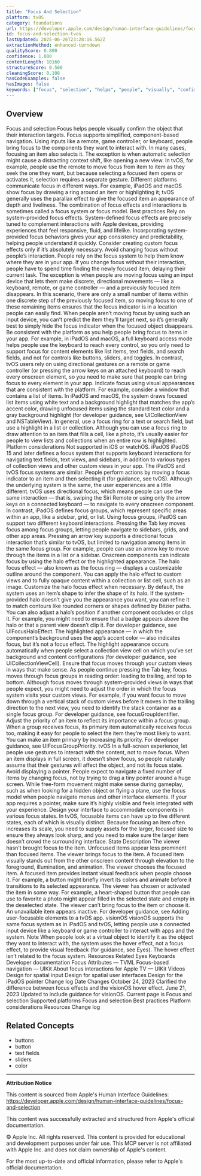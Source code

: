 ```yaml
---
title: "Focus And Selection"
platform: tvOS
category: foundations
url: https://developer.apple.com/design/human-interface-guidelines/focus-and-selection
id: focus-and-selection-tvos
lastUpdated: 2025-06-26T23:28:16.562Z
extractionMethod: enhanced-turndown
qualityScore: 0.800
confidence: 1.000
contentLength: 10160
structureScore: 0.500
cleaningScore: 0.108
hasCodeExamples: false
hasImages: false
keywords: ["focus", "selection", "helps", "people", "visually", "confirm", "object", "that", "their", "interaction"]
---
```

## Overview

Focus and selection Focus helps people visually confirm the object that their interaction targets. Focus supports simplified, component-based navigation. Using inputs like a remote, game controller, or keyboard, people bring focus to the components they want to interact with. In many cases, focusing an item also selects it. The exception is when automatic selection might cause a distracting context shift, like opening a new view. In tvOS, for example, people use the remote to move focus from item to item as they seek the one they want, but because selecting a focused item opens or activates it, selection requires a separate gesture. Different platforms communicate focus in different ways. For example, iPadOS and macOS show focus by drawing a ring around an item or highlighting it; tvOS generally uses the parallax effect to give the focused item an appearance of depth and liveliness. The combination of focus effects and interactions is sometimes called a focus system or focus model. Best practices Rely on system-provided focus effects. System-defined focus effects are precisely tuned to complement interactions with Apple devices, providing experiences that feel responsive, fluid, and lifelike. Incorporating system-provided focus behaviors gives your app consistency and predictability, helping people understand it quickly. Consider creating custom focus effects only if it’s absolutely necessary. Avoid changing focus without people’s interaction. People rely on the focus system to help them know where they are in your app. If you change focus without their interaction, people have to spend time finding the newly focused item, delaying their current task. The exception is when people are moving focus using an input device that lets them make discrete, directional movements — like a keyboard, remote, or game controller — and a previously focused item disappears. In this scenario, there are only a small number of items within one discrete step of the previously focused item, so moving focus to one of these remaining items ensures that the focus indicator is in a location people can easily find. When people aren’t moving focus by using such an input device, you can’t predict the item they’ll target next, so it’s generally best to simply hide the focus indicator when the focused object disappears. Be consistent with the platform as you help people bring focus to items in your app. For example, in iPadOS and macOS, a full keyboard access mode helps people use the keyboard to reach every control, so you only need to support focus for content elements like list items, text fields, and search fields, and not for controls like buttons, sliders, and toggles. In contrast, tvOS users rely on using directional gestures on a remote or game controller (or pressing the arrow keys on an attached keyboard) to reach every onscreen element, so you need to make sure that people can bring focus to every element in your app. Indicate focus using visual appearances that are consistent with the platform. For example, consider a window that contains a list of items. In iPadOS and macOS, the system draws focused list items using white text and a background highlight that matches the app’s accent color, drawing unfocused items using the standard text color and a gray background highlight (for developer guidance, see UICollectionView and NSTableView). In general, use a focus ring for a text or search field, but use a highlight in a list or collection. Although you can use a focus ring to draw attention to an item that fills a cell, like a photo, it’s usually easier for people to view lists and collections when an entire row is highlighted. Platform considerations Not supported in iOS or watchOS. iPadOS iPadOS 15 and later defines a focus system that supports keyboard interactions for navigating text fields, text views, and sidebars, in addition to various types of collection views and other custom views in your app. The iPadOS and tvOS focus systems are similar. People perform actions by moving a focus indicator to an item and then selecting it (for guidance, see tvOS). Although the underlying system is the same, the user experiences are a little different. tvOS uses directional focus, which means people can use the same interaction — that is, swiping the Siri Remote or using only the arrow keys on a connected keyboard — to navigate to every onscreen component. In contrast, iPadOS defines focus groups, which represent specific areas within an app, like a sidebar, grid, or list. Using focus groups, iPadOS can support two different keyboard interactions. Pressing the Tab key moves focus among focus groups, letting people navigate to sidebars, grids, and other app areas. Pressing an arrow key supports a directional focus interaction that’s similar to tvOS, but limited to navigation among items in the same focus group. For example, people can use an arrow key to move through the items in a list or a sidebar. Onscreen components can indicate focus by using the halo effect or the highlighted appearance. The halo focus effect — also known as the focus ring — displays a customizable outline around the component. You can apply the halo effect to custom views and to fully opaque content within a collection or list cell, such as an image. Customize the halo focus effect when necessary. By default, the system uses an item’s shape to infer the shape of its halo. If the system-provided halo doesn’t give you the appearance you want, you can refine it to match contours like rounded corners or shapes defined by Bézier paths. You can also adjust a halo’s position if another component occludes or clips it. For example, you might need to ensure that a badge appears above the halo or that a parent view doesn’t clip it. For developer guidance, see UIFocusHaloEffect. The highlighted appearance — in which the component’s background uses the app’s accent color — also indicates focus, but it’s not a focus effect. The highlight appearance occurs automatically when people select a collection view cell on which you’ve set background and content configurations (for developer guidance, see UICollectionViewCell). Ensure that focus moves through your custom views in ways that make sense. As people continue pressing the Tab key, focus moves through focus groups in reading order: leading to trailing, and top to bottom. Although focus moves through system-provided views in ways that people expect, you might need to adjust the order in which the focus system visits your custom views. For example, if you want focus to move down through a vertical stack of custom views before it moves in the trailing direction to the next view, you need to identify the stack container as a single focus group. For developer guidance, see focusGroupIdentifier. Adjust the priority of an item to reflect its importance within a focus group. When a group receives focus, its primary item automatically receives focus too, making it easy for people to select the item they’re most likely to want. You can make an item primary by increasing its priority. For developer guidance, see UIFocusGroupPriority. tvOS In a full-screen experience, let people use gestures to interact with the content, not to move focus. When an item displays in full screen, it doesn’t show focus, so people naturally assume that their gestures will affect the object, and not its focus state. Avoid displaying a pointer. People expect to navigate a fixed number of items by changing focus, not by trying to drag a tiny pointer around a huge screen. While free-form movement might make sense during gameplay, such as when looking for a hidden object or flying a plane, use the focus model when people navigate menus and other interface elements. If your app requires a pointer, make sure it’s highly visible and feels integrated with your experience. Design your interface to accommodate components in various focus states. In tvOS, focusable items can have up to five different states, each of which is visually distinct. Because focusing an item often increases its scale, you need to supply assets for the larger, focused size to ensure they always look sharp, and you need to make sure the larger item doesn’t crowd the surrounding interface. State Description The viewer hasn’t brought focus to the item. Unfocused items appear less prominent than focused items. The viewer brings focus to the item. A focused item visually stands out from the other onscreen content through elevation to the foreground, illumination, and animation. The viewer chooses the focused item. A focused item provides instant visual feedback when people choose it. For example, a button might briefly invert its colors and animate before it transitions to its selected appearance. The viewer has chosen or activated the item in some way. For example, a heart-shaped button that people can use to favorite a photo might appear filled in the selected state and empty in the deselected state. The viewer can’t bring focus to the item or choose it. An unavailable item appears inactive. For developer guidance, see Adding user-focusable elements to a tvOS app. visionOS visionOS supports the same focus system as in iPadOS and tvOS, letting people use a connected input device like a keyboard or game controller to interact with apps and the system. Note When people look at a virtual object to identify it as the object they want to interact with, the system uses the hover effect, not a focus effect, to provide visual feedback (for guidance, see Eyes). The hover effect isn’t related to the focus system. Resources Related Eyes Keyboards Developer documentation Focus Attributes — TVML Focus-based navigation — UIKit About focus interactions for Apple TV — UIKit Videos Design for spatial input Design for spatial user interfaces Design for the iPadOS pointer Change log Date Changes October 24, 2023 Clarified the difference between focus effects and the visionOS hover effect. June 21, 2023 Updated to include guidance for visionOS. Current page is Focus and selection Supported platforms Focus and selection Best practices Platform considerations Resources Change log

## Related Concepts

- buttons
- button
- text fields
- sliders
- color

---

**Attribution Notice**

This content is sourced from Apple's Human Interface Guidelines: https://developer.apple.com/design/human-interface-guidelines/focus-and-selection

This content was successfully extracted and structured from Apple's official documentation.

© Apple Inc. All rights reserved. This content is provided for educational and development purposes under fair use. This MCP server is not affiliated with Apple Inc. and does not claim ownership of Apple's content.

For the most up-to-date and official information, please refer to Apple's official documentation.
